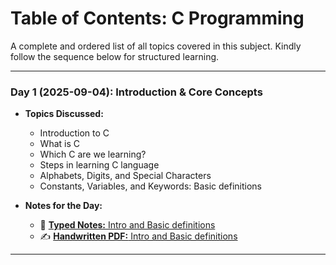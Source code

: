 # Table of Contents: C Programming

A complete and ordered list of all topics covered in this subject. Kindly follow the sequence below for structured learning. 

---

### **Day 1 (2025-09-04): Introduction & Core Concepts**

* **Topics Discussed:**
    * Introduction to C
    * What is C
    * Which C are we learning?
    * Steps in learning C language
    * Alphabets, Digits, and Special Characters
    * Constants, Variables, and Keywords: Basic definitions

* **Notes for the Day:**
    * 📝 [**Typed Notes:** Intro and Basic definitions](./01-Introduction-to-C/2025-09-04_Intro_Const_Var_Keyword_Printed.md)
    * ✍️ [**Handwritten PDF:** Intro and Basic definitions](./01-Introduction-to-C/2025-09-04_Intro_Const_Var_Keyword_HandWritten.pdf)

---